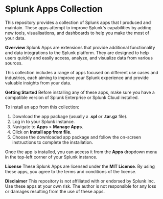 # Splunk Apps Collection

This repository provides a collection of Splunk apps that I produced and maintain. These apps attempt to improve Splunk's capabilities by adding new tools, visualisations, and dashboards to help you make the most of your data.

**Overview**
Splunk Apps are extensions that provide additional functionality and data integrations to the Splunk platform. They are designed to help users quickly and easily access, analyze, and visualize data from various sources.

This collection includes a range of apps focused on different use cases and industries, each aiming to improve your Splunk experience and provide valuable insights from your data.

**Getting Started**
Before installing any of these apps, make sure you have a compatible version of Splunk Enterprise or Splunk Cloud installed.

To install an app from this collection:
  1. Download the app package (usually a .**spl** or **.tar.gz** file).
  2. Log in to your Splunk instance.
  3. Navigate to **Apps** > **Manage Apps**.
  4. Click on **Install app from file**.
  5. Choose the downloaded app package and follow the on-screen instructions to complete the installation.
  
Once the app is installed, you can access it from the **Apps** dropdown menu in the top-left corner of your Splunk instance.

**License**
These Splunk Apps are licensed under the **MIT License**. By using these apps, you agree to the terms and conditions of the license.

**Disclaimer**
This repository is not affiliated with or endorsed by Splunk Inc. Use these apps at your own risk. The author is not responsible for any loss or damages resulting from the use of these apps.
